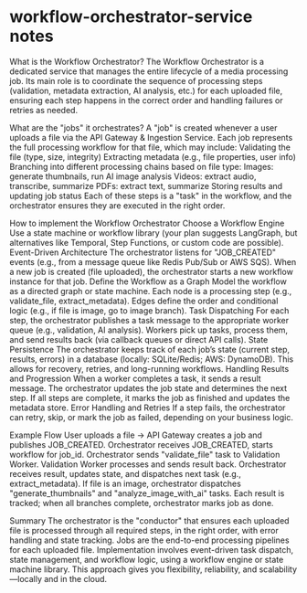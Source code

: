# workflow-orchestrator-service notes

What is the Workflow Orchestrator?
The Workflow Orchestrator is a dedicated service that manages the entire lifecycle of a media processing job. Its main role is to coordinate the sequence of processing steps (validation, metadata extraction, AI analysis, etc.) for each uploaded file, ensuring each step happens in the correct order and handling failures or retries as needed.

What are the "jobs" it orchestrates?
A "job" is created whenever a user uploads a file via the API Gateway & Ingestion Service. Each job represents the full processing workflow for that file, which may include:
Validating the file (type, size, integrity)
Extracting metadata (e.g., file properties, user info)
Branching into different processing chains based on file type:
Images: generate thumbnails, run AI image analysis
Videos: extract audio, transcribe, summarize
PDFs: extract text, summarize
Storing results and updating job status
Each of these steps is a "task" in the workflow, and the orchestrator ensures they are executed in the right order.

How to implement the Workflow Orchestrator
Choose a Workflow Engine
Use a state machine or workflow library (your plan suggests LangGraph, but alternatives like Temporal, Step Functions, or custom code are possible).
Event-Driven Architecture
The orchestrator listens for "JOB_CREATED" events (e.g., from a message queue like Redis Pub/Sub or AWS SQS).
When a new job is created (file uploaded), the orchestrator starts a new workflow instance for that job.
Define the Workflow as a Graph
Model the workflow as a directed graph or state machine.
Each node is a processing step (e.g., validate_file, extract_metadata).
Edges define the order and conditional logic (e.g., if file is image, go to image branch).
Task Dispatching
For each step, the orchestrator publishes a task message to the appropriate worker queue (e.g., validation, AI analysis).
Workers pick up tasks, process them, and send results back (via callback queues or direct API calls).
State Persistence
The orchestrator keeps track of each job’s state (current step, results, errors) in a database (locally: SQLite/Redis; AWS: DynamoDB).
This allows for recovery, retries, and long-running workflows.
Handling Results and Progression
When a worker completes a task, it sends a result message.
The orchestrator updates the job state and determines the next step.
If all steps are complete, it marks the job as finished and updates the metadata store.
Error Handling and Retries
If a step fails, the orchestrator can retry, skip, or mark the job as failed, depending on your business logic.

Example Flow
User uploads a file → API Gateway creates a job and publishes JOB_CREATED.
Orchestrator receives JOB_CREATED, starts workflow for job_id.
Orchestrator sends "validate_file" task to Validation Worker.
Validation Worker processes and sends result back.
Orchestrator receives result, updates state, and dispatches next task (e.g., extract_metadata).
If file is an image, orchestrator dispatches "generate_thumbnails" and "analyze_image_with_ai" tasks.
Each result is tracked; when all branches complete, orchestrator marks job as done.

Summary
The orchestrator is the "conductor" that ensures each uploaded file is processed through all required steps, in the right order, with error handling and state tracking.
Jobs are the end-to-end processing pipelines for each uploaded file.
Implementation involves event-driven task dispatch, state management, and workflow logic, using a workflow engine or state machine library.
This approach gives you flexibility, reliability, and scalability—locally and in the cloud.
